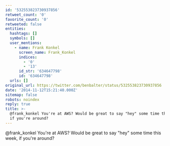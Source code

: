 ```yaml
---
id: '532553823730937856'
retweet_count: '0'
favorite_count: '0'
retweeted: false
entities:
  hashtags: []
  symbols: []
  user_mentions:
    - name: Frank Konkel
      screen_name: Frank_Konkel
      indices:
        - '0'
        - '13'
      id_str: '634647798'
      id: '634647798'
  urls: []
original_url: https://twitter.com/benbalter/status/532553823730937856
date: '2014-11-12T15:21:40.000Z'
sitemap: false
robots: noindex
reply: true
title: >-
  @frank_konkel You're at AWS? Would be great to say "hey" some time this week,
  if you're around?
---
```


@frank_konkel You're at AWS? Would be great to say "hey" some time this week, if you're around?